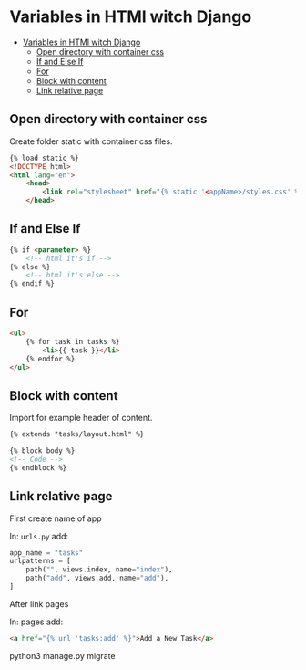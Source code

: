 # Variables in HTMl witch Django
<!-- TOC -->
- [Variables in HTMl witch Django](#variables-in-html-witch-django)
  - [Open directory with container css](#open-directory-with-container-css)
  - [If and Else If](#if-and-else-if)
  - [For](#for)
  - [Block with content](#block-with-content)
  - [Link relative page](#link-relative-page)
<!-- /TOC -->
## Open directory with container css

Create folder static with container css files.

```html
{% load static %}
<!DOCTYPE html>
<html lang="en">
    <head>
        <link rel="stylesheet" href="{% static '<appName>/styles.css' %}">
    </head>
```

## If and Else If

```html
{% if <parameter> %}
    <!-- html it's if -->
{% else %}
    <!-- html it's else -->
{% endif %}
```

## For

```html
<ul>
    {% for task in tasks %}
        <li>{{ task }}</li>
    {% endfor %}  
</ul>
```

## Block with content

Import for example header of content.

```html
{% extends "tasks/layout.html" %}

{% block body %}
<!-- Code -->
{% endblock %}
```

## Link relative page

First create name of app

In: `urls.py` add:

```python
app_name = "tasks"
urlpatterns = [
    path("", views.index, name="index"),
    path("add", views.add, name="add"),
]
```

After link pages

In: pages add:

```html
<a href="{% url 'tasks:add' %}">Add a New Task</a>
```

python3 manage.py migrate